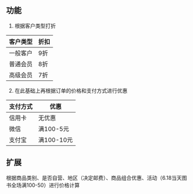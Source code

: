 ## 功能
1. 根据客户类型打折  

| 客户类型  | 折扣  |
|---|---|
| 一般客户  | 9折  |
| 普通会员  | 8折  |
| 高级会员  | 7折  |


2. 在此基础上再根据订单的价格和支付方式进行优惠    

| 支付方式  | 优惠  |
|---|---|
| 信用卡  | 无优惠  |
| 微信  | 满100-5元  |
| 支付宝  | 满100-10元  |


## 扩展  
根据商品类别、是否自营、地区（决定邮费）、商品组合优惠、活动（6.18当天图书全场满100-50）进行价格计算    
